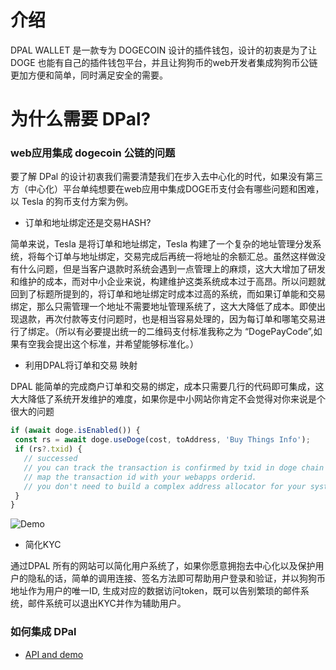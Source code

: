 # 介绍

DPAL WALLET 是一款专为 DOGECOIN 设计的插件钱包，设计的初衷是为了让 DOGE 也能有自己的插件钱包平台，并且让狗狗币的web开发者集成狗狗币公链更加方便和简单，同时满足安全的需要。

# 为什么需要 DPal?

### web应用集成 dogecoin 公链的问题

要了解 DPal 的设计初衷我们需要清楚我们在步入去中心化的时代，如果没有第三方（中心化）平台单纯想要在web应用中集成DOGE币支付会有哪些问题和困难，以 Tesla 的狗币支付方案为例。

* 订单和地址绑定还是交易HASH?

简单来说，Tesla 是将订单和地址绑定，Tesla 构建了一个复杂的地址管理分发系统，将每个订单与地址绑定，交易完成后再统一将地址的余额汇总。虽然这样做没有什么问题，但是当客户退款时系统会遇到一点管理上的麻烦，这大大增加了研发和维护的成本，而对中小企业来说，构建维护这类系统成本过于高昂。所以问题就回到了标题所提到的，将订单和地址绑定时成本过高的系统，而如果订单能和交易绑定，那么只需管理一个地址不需要地址管理系统了，这大大降低了成本。即使出现退款，再次付款等支付问题时，也是相当容易处理的，因为每订单和哪笔交易进行了绑定。（所以有必要提出统一的二维码支付标准我称之为 “DogePayCode”,如果有空我会提出这个标准，并希望能够标准化。）
 
 * 利用DPAL将订单和交易 映射
  
 DPAL 能简单的完成商户订单和交易的绑定，成本只需要几行的代码即可集成，这大大降低了系统开发维护的难度，如果你是中小网站你肯定不会觉得对你来说是个很大的问题
 
 
 ```javascript
if (await doge.isEnabled()) {
  const rs = await doge.useDoge(cost, toAddress, 'Buy Things Info');
  if (rs?.txid) {
    // successed
    // you can track the transaction is confirmed by txid in doge chain
    // map the transaction id with your webapps orderid.
    // you don't need to build a complex address allocator for your system anymore.
  }
}
```

![Demo](https://github.com/dpalwallet/DPalWallet/blob/main/Untitled_%20Oct%2017%2C%202022%2012_54%20PM.gif)


 * 简化KYC
 
 通过DPAL 所有的网站可以简化用户系统了，如果你愿意拥抱去中心化以及保护用户的隐私的话，简单的调用连接、签名方法即可帮助用户登录和验证，并以狗狗币地址作为用户的唯一ID, 生成对应的数据访问token，既可以告别繁琐的邮件系统，邮件系统可以退出KYC并作为辅助用户。
 

### 如何集成 DPal
* [API and demo](./api.md)

